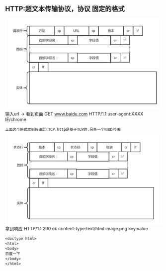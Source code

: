## HTTP:超文本传输协议，协议 固定的格式
![请求](images/request.png)
    输入url -> 看到页面
    GET www.baidu.com HTTP/1.1
    user-agent:XXXX IE/chrome

    上面这个格式放到传输层(TCP,http是基于TCP的,另外一个叫UDP)去

![响应](images/response.png)
    拿到响应
    HTTP/1.1 200 ok
    content-type:text/html image.png
    key:value

    <doctype html>
    <html>
    <body>
    百度一下
    </body>
    </html>